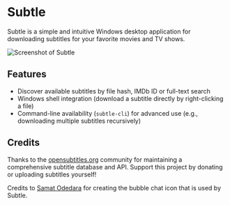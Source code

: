 # Subtle

Subtle is a simple and intuitive Windows desktop application for downloading subtitles for your favorite movies and TV shows.

![Screenshot of Subtle](https://raw.githubusercontent.com/tvdburgt/subtle/master/screenshots/pioneer.png)

## Features
- Discover available subtitles by file hash, IMDb ID or full-text search
- Windows shell integration (download a subtitle directly by right-clicking a file)
- Command-line availability (`subtle-cli`) for advanced use (e.g., downloading multiple subtitles recursively)

## Credits

Thanks to the [opensubtitles.org](http://www.opensubtitles.org) community for maintaining a comprehensive subtitle database and API. Support this project by donating or uploading subtitles yourself!

Credits to [Samat Odedara](https://www.iconfinder.com/samatodedara) for creating the bubble chat icon that is used by Subtle.